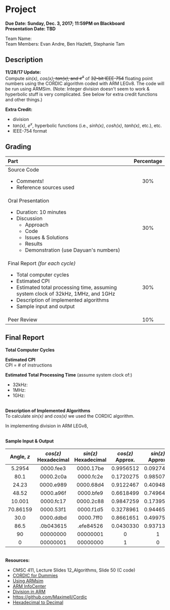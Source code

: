 # Project
**Due Date: Sunday, Dec. 3, 2017; 11:59PM on Blackboard**
<br>**Presentation Date: TBD**

Team Name:
<br> Team Members: Evan Andre, Ben Hazlett, Stephanie Tam

## Description
**11/28/17 Update:**
<br>Compute _sin(x)_, _cos(x)_~~, _tan(x)_, and _e<sup>x</sup>_~~ of ~~32-bit IEEE-754~~ floating point numbers using the CORDIC algorithm coded with ARM LEGv8. The code will be run using ARMSim. (Note: Integer division doesn't seem to work & hyperbolic stuff is very complicated. See below for extra credit functions and other things.)

**Extra Credit:**
  - division
  - _tan(x)_, _e<sup>x</sup>_, hyperbolic functions (i.e., _sinh(x)_, _cosh(x)_, _tanh(x)_, etc.), etc.
  - IEEE-754 format

## Grading
|Part|Percentage|
|:---|:---:|
|Source Code<ul><li>Comments!</li><li>Reference sources used</li></ul>|30%|
|Oral Presentation<ul><li>Duration: 10 minutes</li><li>Discussion<ul><li>Approach</li><li>Code</li><li>Issues & Solutions</li><li>Results</li><li>Demonstration (use Dayuan's numbers)</li></ul></li></ul>|30%|
|Final Report <i>(for each cycle)</i><ul><li>Total computer cycles</li><li>Estimated CPI</li><li>Estimated total processing time, assuming system clock of 32kHz, 1MHz, and 1GHz</li><li>Description of implemented algorithms</li><li>Sample input and output</li></ul>|30%|
|Peer Review|10%|

## Final Report
**Total Computer Cycles**
<br>

**Estimated CPI**
<br> CPI = # of instructions

**Estimated Total Processing Time** (assume system clock of:)
  - 32kHz: 
  - 1MHz: 
  - 1GHz: 

<br>**Description of Implemented Algorithms**
<br> To calculate _sin(x)_ and _cos(x)_ we used the CORDIC algorithm.

In implementing division in ARM LEGv8, 

<br>**Sample Input & Output**

|Angle, _z_|_cos(z)_ Hexadecimal|_sin(z)_ Hexadecimal|_cos(z)_ Approx.|_sin(z)_ Approx.|
|:---:|:---:|:---:|:---:|:---:|
|5.2954|0000.fee3|0000.17be|0.9956512|0.0927429|
|80.1|0000.2c0a|0000.fc2e|0.1720275|0.9850769|
|24.23|0000.e989|0000.68d4|0.9122467|0.4094848|
|48.52|0000.a96f|0000.bfe9|0.6618499|0.7496490|
|10.001|0000.fc17|0000.2c88|0.9847259|0.1739501|
|70.86159|0000.53f1|0000.f1d5|0.3278961|0.9446563|
|30.0|0000.ddbd|0000.7ff0|0.8661651|0.4997558|
|86.5|.0b043615|.efe84526|0.0430330|0.9371379|
|90|00000000|00000001|0|1|
|0|00000001|00000000|1|0|

<br>**Resources:**
- CMSC 411, Lecture Slides 12_Algorithms, Slide 50 (C code)
- [CORDIC for Dummies](http://bsvi.ru/uploads/CORDIC--_10EBA/cordic.pdf)
- [Using ARMsim](http://armsim.cs.uvic.ca/AttachedFiles/ARMSim_UserGuide4Plus.pdf)
- [ARM InfoCenter](http://infocenter.arm.com/help/index.jsp?topic=/com.arm.doc.dui0204j/index.html)
- [Division in ARM](http://www.tofla.iconbar.com/tofla/arm/arm02/index.htm)
- https://github.com/Maximell/Cordic
- [Hexadecimal to Decimal](https://www.rapidtables.com/convert/number/hex-to-decimal.html)
